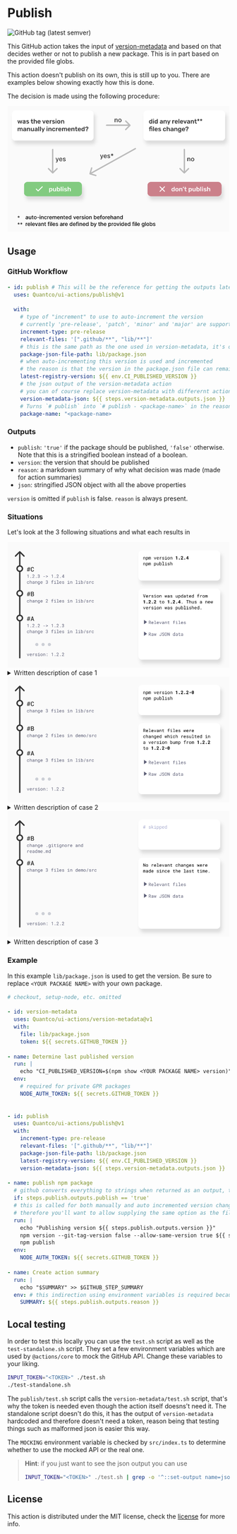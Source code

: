 # Publish

![GitHub tag (latest semver)](https://img.shields.io/github/v/tag/Quantco/ui-actions?color=%23000000&label=latest%20version&sort=semver)

This GitHub action takes the input of [version-metadata](./version-metadata) and based on that decides wether or not to publish a new package.
This is in part based on the provided file globs.

This action doesn't publish on its own, this is still up to you.
There are examples below showing exactly how this is done.

The decision is made using the following procedure:

<picture>
  <source media="(prefers-color-scheme: dark)" srcset="./images/decision-tree-dark.svg">
  <img alt="Decision tree" src="./images/decision-tree.svg">
</picture>

## Usage

### GitHub Workflow

```yml
- id: publish # This will be the reference for getting the outputs later on.
  uses: Quantco/ui-actions/publish@v1

  with:
    # type of "increment" to use to auto-increment the version
    # currently 'pre-release', 'patch', 'minor' and 'major' are supported, default is 'pre-release'
    increment-type: pre-release
    relevant-files: '[".github/**", "lib/**"]'
    # this is the same path as the one used in version-metadata, it's only used to have a proper summary at the end, not essential to the execution flow of the action
    package-json-file-path: lib/package.json
    # when auto-incrementing this version is used and incremented
    # the reason is that the version in the package.json file can remain the same while a lot of versions are published and incrementing from the same starting point would result in collisions.
    latest-registry-version: ${{ env.CI_PUBLISHED_VERSION }}
    # the json output of the version-metadata action
    # you can of course replace version-metadata with differernt action but it needs to have the same data structure
    version-metadata-json: ${{ steps.version-metadata.outputs.json }}
    # Turns `# publish` into `# publish - <package-name>` in the reason output. Purely cosmetic.
    package-name: "<package-name>
```

### Outputs

- `publish`: `'true'` if the package should be published, `'false'` otherwise. Note that this is a stringified boolean instead of a boolean.
- `version`: the version that should be published
- `reason`: a markdown summary of why what decision was made (made for action summaries)
- `json`: stringified JSON object with all the above properties

`version` is omitted if `publish` is false.
`reason` is always present.

### Situations

Let's look at the 3 following situations and what each results in

<picture>
  <source media="(prefers-color-scheme: dark)" srcset="./images/case-1-dark.svg">
  <img alt="case 1" src="./images/case-1.svg">
</picture>

<details>
  <summary>Written description of case 1</summary>
  Let's assume you just merged a pull request into main in which you did the following things:

  - commit A
    - increment version from `1.2.2` to `1.2.3`
    - change 3 files in `lib/src/`
  - commit B
    - change 2 files in `lib/src`
  - commit C
    - increment version from `1.2.3` to `1.2.4`
    - change 3 files in `lib/src/`

  Version in `lib/package.json` was updated from \`1.2.2\` to \`1.2.4\`.
  Thus a new version was published
</details>

<picture>
  <source media="(prefers-color-scheme: dark)" srcset="./images/case-2-dark.svg">
  <img alt="case 2" src="./images/case-2.svg">
</picture>

<details>
  <summary>Written description of case 2</summary>

  Let's assume you just merged a pull request into main in which you did the following things:

  - commit A
    - change 3 files in `lib/src`
  - commit B
    - change 2 files in `demo/src`
  - commit C
    - change 3 files in `lib/src/`

  Relevant files were changed which resulted in a version bump from \`1.2.2\` to \`1.2.2-0\`
</details>

<picture>
  <source media="(prefers-color-scheme: dark)" srcset="./images/case-3-dark.svg">
  <img alt="case 3" src="./images/case-3.svg">
</picture>

<details>
  <summary>Written description of case 3</summary>
  
  Let's assume you just merged a pull request into main in which you did the following things:

  - commit A
    - change 3 files in `demo/src`
  - commit B
    - change `.gitignore` and `readme.md`

  No relevant changes were made since the last time.
</details>

### Example

In this example `lib/package.json` is used to get the version.
Be sure to replace `<YOUR PACKAGE NAME>` with your own package.

```yml
# checkout, setup-node, etc. omitted

- id: version-metadata
  uses: Quantco/ui-actions/version-metadata@v1
  with:
    file: lib/package.json
    token: ${{ secrets.GITHUB_TOKEN }}

- name: Determine last published version
  run: |
    echo "CI_PUBLISHED_VERSION=$(npm show <YOUR PACKAGE NAME> version)" >> $GITHUB_ENV
  env:
    # required for private GPR packages
    NODE_AUTH_TOKEN: ${{ secrets.GITHUB_TOKEN }}

  
- id: publish
  uses: Quantco/ui-actions/publish@v1
  with:
    increment-type: pre-release
    relevant-files: '[".github/**", "lib/**"]'
    package-json-file-path: lib/package.json
    latest-registry-version: ${{ env.CI_PUBLISHED_VERSION }}
    version-metadata-json: ${{ steps.version-metadata.outputs.json }}

- name: publish npm package
  # github converts everything to strings when returned as an output, therefore you'll have to check against 'true' instead of true
  if: steps.publish.outputs.publish == 'true'
  # this is called for both manually and auto incremented version changes
  # therefore you'll want to allow supplying the same option as the file already contains (--allow-same-version true)
  run: |
    echo "Publishing version ${{ steps.publish.outputs.version }}"
    npm version --git-tag-version false --allow-same-version true ${{ steps.publish.outputs.version }}
    npm publish
  env:
    NODE_AUTH_TOKEN: ${{ secrets.GITHUB_TOKEN }}

- name: Create action summary
  run: |
    echo "$SUMMARY" >> $GITHUB_STEP_SUMMARY
  env: # this indirection using environment variables is required because shells and backticks don't play nice together (string interpolation)
    SUMMARY: ${{ steps.publish.outputs.reason }}
```

## Local testing

In order to test this locally you can use the `test.sh` script as well as the `test-standalone.sh` script.
They set a few environment variables which are used by `@actions/core` to mock the GitHub API.
Change these variables to your liking.

```sh
INPUT_TOKEN="<TOKEN>" ./test.sh
./test-standalone.sh
```

The `publish/test.sh` script calls the `version-metadata/test.sh` script, that's why the token is needed even though the action itself doesns't need it.
The standalone script doesn't do this, it has the output of `version-metadata` hardcoded and therefore doesn't need a token, reason being that testing things such as malformed json is easier this way.

The `MOCKING` environment variable is checked by `src/index.ts` to determine whether to use the mocked API or the real one.


> **Hint**: if you just want to see the json output you can use
> ```sh
> INPUT_TOKEN="<TOKEN>" ./test.sh | grep -o '^::set-output name=json::.*$' | sed 's/::set-output name=json:://g' | jq
> ```

## License

This action is distributed under the MIT license, check the [license](../LICENSE) for more info.
